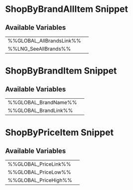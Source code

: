 # <span class="jumptarget"> ShopByBrandAllItem Snippet </span>

## <span class="jumptarget"> Available Variables </span>
|||
|---|---|
| %%GLOBAL_AllBrandsLink%% |
| %%LNG_SeeAllBrands%% |

# <span class="jumptarget"> ShopByBrandItem Snippet </span>

## <span class="jumptarget"> Available Variables </span>
|||
|---|---|
| %%GLOBAL_BrandName%% |
| %%GLOBAL_BrandLink%% |

# <span class="jumptarget"> ShopByPriceItem Snippet </span>

## <span class="jumptarget"> Available Variables </span>
|||
|---|---|
| %%GLOBAL_PriceLink%% |
| %%GLOBAL_PriceLow%% |
| %%GLOBAL_PriceHigh%% |
